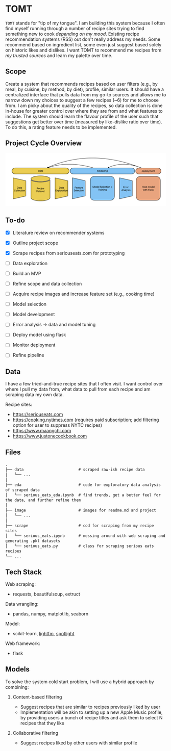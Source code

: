 # TOMT
`TOMT` stands for "tip of my tongue". I am building this system because I often find myself running through a number of recipe sites trying to find something new to cook _depending on my mood_. Existing recipe recommendation systems (RSS) out don't really address my needs. Some recommend based on ingredient list, some even just suggest based solely on historic likes and dislikes. I want TOMT to recommend me recipes from _my trusted sources_ and learn my palette over time.

## Scope
Create a system that recommends recipes based on user filters (e.g., by meal, by cuisine, by method, by diet), profile, similar users. It should have a centralized interface that pulls data from my go-to sources and allows me to narrow down my choices to suggest a few recipes (~6) for me to choose from. I am picky about the quality of the recipes, so data collection is done in-house for greater control over where they are from and what features to include. The system should learn the flavour profile of the user such that suggestions get better over time (measured by like-dislike ratio over time). To do this, a rating feature needs to be implemented. 

## Project Cycle Overview
![Project cycle overview.](./image/recipe-app-pipeline.png)

## To-do
- [x] Literature review on recommender systems
- [x] Outline project scope
- [x] Scrape recipes from seriouseats.com for prototyping
- [ ] Data exploration
- [ ] Build an MVP
- [ ] Refine scope and data collection
- [ ] Acquire recipe images and increase feature set (e.g., cooking time)
- [ ] Model selection
- [ ] Model development
- [ ] Error analysis -> data and model tuning
- [ ] Deploy model using flask
- [ ] Monitor deployment
- [ ] Refine pipeline


## Data
I have a few tried-and-true recipe sites that I often visit. I want control over where I pull my data from, what data to pull from each recipe and am scraping data my own data.

Recipe sites:
- https://seriouseats.com
- https://cooking.nytimes.com (requires paid subscription; add filtering option for user to suppress NYTC recipes)
- https://www.maangchi.com
- https://www.justonecookbook.com

## Files
```
.
├── data                     	# scraped raw-ish recipe data
│   └── ...       
│
├── eda                     	# code for exploratory data analysis of scraped data
│   └── serious_eats_eda.ipynb 	# find trends, get a better feel for the data, and further refine them
│
├── image                       # images for readme.md and project
│   └── ...
│
├── scrape                      # cod for scraping from my recipe sites
│   └── serious_eats.ipynb      # messing around with web scraping and generating .pkl datasets
│   └── serious_eats.py        	# class for scraping serious eats recipes
└── ...
```


## Tech Stack
Web scraping:
- requests, beautifulsoup, extruct

Data wrangling:
- pandas, numpy, matplotlib, seaborn

Model:
- scikit-learn, [lightfm](https://github.com/lyst/lightfm), [spotlight](https://github.com/maciejkula/spotlight)

Web framework:
- flask


## Models
To solve the system cold start problem, I will use a hybrid approach by combining:
1. Content-based filtering
	- Suggest recipes that are similar to recipes previously liked by user
	- Implementation will be akin to setting up a new Apple Music profile, by providing users a bunch of recipe titles and ask them to select N recipes that they like

2. Collaborative filtering
	- Suggest recipes liked by other users with similar profile


